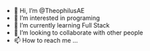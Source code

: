 - 👋 Hi, I’m @TheophilusAE
- 👀 I’m interested in programing
- 🌱 I’m currently learning Full Stack
- 💞️ I’m looking to collaborate with other people
- 📫 How to reach me ...

<!---
TheophilusAE/TheophilusAE is a ✨ special ✨ repository because its `README.md` (this file) appears on your GitHub profile.
You can click the Preview link to take a look at your changes.
--->
